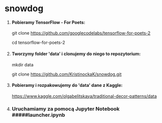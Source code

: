 # snowdog
1. #### Pobieramy TensorFlow - For Poets:

      git clone https://github.com/googlecodelabs/tensorflow-for-poets-2

      cd tensorflow-for-poets-2

2. #### Tworzymy folder 'data' i clonujemy do niego to repozytorium:

      mkdir data
      
      git clone https://github.com/KristinockaK/snowdog.git
  
3. #### Pobieramy i rozpakowujemy do 'data' dane z Kaggle:

      https://www.kaggle.com/olgabelitskaya/traditional-decor-patterns/data 

4. ### Uruchamiamy za pomocą Jupyter Notebook #####launcher.ipynb


  

